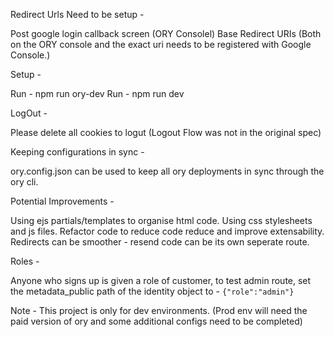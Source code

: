 Redirect Urls Need to be setup -

Post google login callback screen (ORY Consolel)
Base Redirect URIs (Both on the ORY console and the exact uri needs to be registered with Google Console.)

Setup -

Run - npm run ory-dev
Run - npm run dev

LogOut -

Please delete all cookies to logut (Logout Flow was not in the original spec)

Keeping configurations in sync -

ory.config.json can be used to keep all ory deployments in sync through the ory cli.

Potential Improvements -

Using ejs partials/templates to organise html code.
Using css stylesheets and js files.
Refactor code to reduce code reduce and improve extensability.
Redirects can be smoother - resend code can be its own seperate route.

Roles -

Anyone who signs up is given a role of customer, to test admin route, set the metadata_public path of the identity object to - `{"role":"admin"}`

Note - This project is only for dev environments. (Prod env will need the paid version of ory and some additional configs need to be completed)
